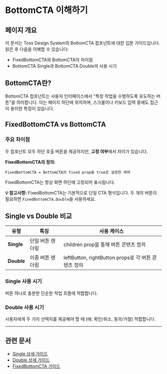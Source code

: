 # BottomCTA 이해하기

## 페이지 개요

이 문서는 Toss Design System의 BottomCTA 컴포넌트에 대한 입문 가이드입니다. 읽은 후 다음을 이해할 수 있습니다:

- FixedBottomCTA와 BottomCTA의 차이점
- BottomCTA.Single과 BottomCTA.Double의 사용 시기

## BottomCTA란?

BottomCTA 컴포넌트는 사용자 인터페이스에서 "특정 작업을 수행하도록 유도하는 버튼"을 의미합니다. 이는 페이지 하단에 위치하며, 스크롤이나 키보드 입력 중에도 접근이 용이한 특징이 있습니다.

## FixedBottomCTA vs BottomCTA

### 주요 차이점

두 컴포넌트 모두 하단 호출 버튼을 제공하지만, **고정 여부**에서 차이가 있습니다.

**FixedBottomCTA의 정의:**
```
FixedBottomCTA = BottomCTA의 fixed prop을 true로 설정한 래퍼
```

FixedBottomCTA는 항상 화면 하단에 고정되어 표시됩니다.

**💡 참고사항:** FixedBottomCTA는 기본적으로 단일 CTA 형식입니다. 두 개의 버튼이 필요하면 `FixedBottomCTA.Double`을 사용하세요.

## Single vs Double 비교

| 유형 | 특징 | 사용 케이스 |
|------|------|----------|
| **Single** | 단일 버튼 렌더링 | children prop을 통해 버튼 콘텐츠 정의 |
| **Double** | 이중 버튼 렌더링 | leftButton, rightButton props로 각 버튼 콘텐츠 정의 |

### Single 사용 시기
버튼 하나로 충분한 단순한 작업 흐름에 적합합니다.

### Double 사용 시기
사용자에게 두 가지 선택지를 제공해야 할 때 (예: 확인/취소, 동의/거절) 적합합니다.

---

## 관련 문서
- [Single 상세 가이드](https://tossmini-docs.toss.im/tds-mobile/components/BottomCTA/Single/)
- [Double 상세 가이드](https://tossmini-docs.toss.im/tds-mobile/components/BottomCTA/Double/)
- [FixedBottomCTA 가이드](https://tossmini-docs.toss.im/tds-mobile/components/BottomCTA/fixed-bottom-cta/)
